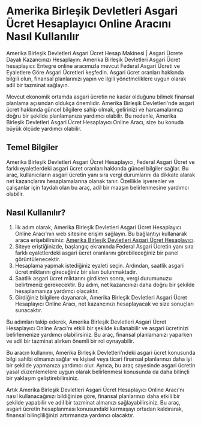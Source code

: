 Amerika Birleşik Devletleri Asgari Ücret Hesaplayıcı Online Aracını Nasıl Kullanılır
====================================================================================

Amerika Birleşik Devletleri Asgari Ücret Hesap Makinesi | Asgari Ücrete Dayalı Kazancınızı Hesaplayın: Amerika Birleşik Devletleri Asgari Ücret hesaplayıcı: Entegre online aracımızla mevcut Federal Asgari Ücreti ve Eyaletlere Göre Asgari Ücretleri keşfedin. Asgari ücret oranları hakkında bilgili olun, finansal planlarınızı yapın ve ilgili yönetmeliklere uygun olarak adil bir tazminat sağlayın.

Mevcut ekonomik ortamda asgari ücretin ne kadar olduğunu bilmek finansal planlama açısından oldukça önemlidir. Amerika Birleşik Devletleri'nde asgari ücret hakkında güncel bilgilere sahip olmak, gelirinizi ve harcamalarınızı doğru bir şekilde planlamanıza yardımcı olabilir. Bu nedenle, Amerika Birleşik Devletleri Asgari Ücret Hesaplayıcı Online Aracı, size bu konuda büyük ölçüde yardımcı olabilir.

Temel Bilgiler
--------------

Amerika Birleşik Devletleri Asgari Ücret Hesaplayıcı, Federal Asgari Ücret ve farklı eyaletlerdeki asgari ücret oranları hakkında güncel bilgiler sağlar. Bu araç, kullanıcıların asgari ücretin yanı sıra vergi durumlarını da dikkate alarak net kazançlarını hesaplamalarına olanak tanır. Özellikle işverenler ve çalışanlar için faydalı olan bu araç, adil bir maaşın belirlenmesine yardımcı olabilir.

Nasıl Kullanılır?
-----------------

1. İlk adım olarak, Amerika Birleşik Devletleri Asgari Ücret Hesaplayıcı Online Aracı'nın web sitesine erişim sağlayın. Bu bağlantıyı kullanarak araca erişebilirsiniz: [Amerika Birleşik Devletleri Asgari Ücret Hesaplayıcı](https://www.onlinecalculatorsfree.com/tr/financial/us-minimum-wage-calculator.html).
2. Siteye eriştiğinizde, başlangıç ​​ekranında Federal Asgari Ücretin yanı sıra farklı eyaletlerdeki asgari ücret oranlarını görebileceğiniz bir panel görüntülenecektir.
3. Hesaplama yapmak istediğiniz eyaleti seçin. Ardından, saatlik asgari ücret miktarını gireceğiniz bir alan bulunmaktadır.
4. Saatlik asgari ücret miktarını girdikten sonra, vergi durumunuzu belirtmeniz gerekecektir. Bu adım, net kazancınızı daha doğru bir şekilde hesaplamanıza yardımcı olacaktır.
5. Girdiğiniz bilgilere dayanarak, Amerika Birleşik Devletleri Asgari Ücret Hesaplayıcı Online Aracı, net kazancınızı hesaplayacak ve size sonuçları sunacaktır.

Bu adımları takip ederek, Amerika Birleşik Devletleri Asgari Ücret Hesaplayıcı Online Aracı'nı etkili bir şekilde kullanabilir ve asgari ücretinizi belirlemenize yardımcı olabilirsiniz. Bu araç, finansal planlamanızı yaparken ve adil bir tazminat alırken önemli bir rol oynayabilir.

Bu aracın kullanımı, Amerika Birleşik Devletleri'ndeki asgari ücret konusunda bilgi sahibi olmanızı sağlar ve kişisel veya ticari finansal planlarınızı daha iyi bir şekilde yapmanıza yardımcı olur. Ayrıca, bu araç sayesinde asgari ücretin yasal düzenlemelere uygun olarak belirlenmesi konusunda da daha bilinçli bir yaklaşım geliştirebilirsiniz.

Artık Amerika Birleşik Devletleri Asgari Ücret Hesaplayıcı Online Aracı'nı nasıl kullanacağınızı bildiğinize göre, finansal planlarınızı daha etkili bir şekilde yapabilir ve adil bir tazminat almanızı sağlayabilirsiniz. Bu araç, asgari ücretin hesaplanması konusundaki karmaşayı ortadan kaldırarak, finansal bilinçliliğinizi artırmanıza yardımcı olacaktır.